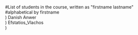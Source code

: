 #List of students in the course, written as "firstname lastname" #alphabetical by firstname<br> )
Danish Anwer<br> )
Efstatios_Vlachos<br> )
